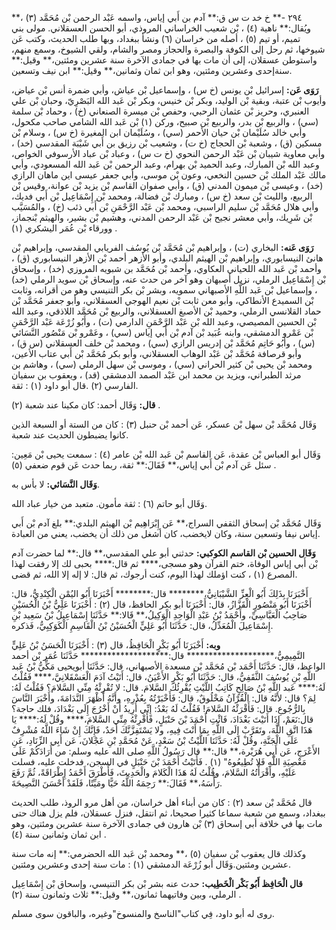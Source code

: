 ٢٩٤ -** خ خد ت س ق:** آدم بن أَبي إياس، واسمه عَبْد الرحمن بْن مُحَمَّد (٣) ،** ويُقال:** ناهية (٤) ، بْن شعيب الخراساني المروذي، أبو الحسن العسقلاني. مولى بني تميم، أو تيم (٥) ، أصله من خراسان (٦) ونشأ ببغداد، وبها طلب الحديث، وكتب عَن شيوخها، ثم رحل إلى الكوفة والبصرة والحجاز ومصر والشام، ولقي الشيوخ، وسمع منهم، واستوطن عسقلان، إلى أن مات بها في جمادى الآخرة سنة عشرين ومئتين،** وقيل:** سنةإحدى وعشرين ومئتين، وهو ابن ثمان وثمانين،** وقيل:** ابن نيف وتسعين.

**رَوَى عَن:** إسرائيل بْن يونس (خ س) ، وإسماعيل بْن عياش، وأبي ضمرة أنس بْن عياض، وأيوب بْن عتبة، وبقية بْن الوليد، وبكر بْن خنيس، وبكر بْن عَبد الله البَصْرِيّ، وحبان بْن علي العنبري، وحريز بْن عثمان الرحبي، وحفص بْن ميسرة الصنعاني (خ) ، وحماد بْن سلمة (سي) ، والربيع بْن بدر، والربيع بْن صبيح، وركن (١) بْن عَبد الله الشامي صاحب مكحول، وأبي خالد سُلَيْمان بْن حيان الأحمر (سي) ، وسُلَيْمان ابن المغيرة (خ س) ، وسلام بْن مسكين (ق) ، وشعبة بْن الحجاج (خ ت) ، وشعيب بْن رزيق بن أَبي شَيْبَة المقدسي (خد) ، وأبي معاوية شيبان بْن عَبْد الرحمن النحوي (خ ت س) ، وعباد بْن عباد الأرسوفي الخواص، وعبد الله بْن المبارك، وعبد الحميد بْن بهرام، وعبد الرحمن بْن عَبد الله المسعودي، وأبي مالك عَبْد الملك بْن حسين النخعي، وعون بْن موسى، وأبي جعفر عيسى اين ماهان الرازي (خد) ، وعيسى بْن ميمون المدني (ق) ، وأبي صفوان القاسم بْن يزيد بْن عوانة، وقيس بْن الربيع، والليث بْن سعد (خ س) ، ومبارك بْن فضالة، ومحمد بْن إِسْمَاعِيل بْن أَبي فديك، وأبي هلال مُحَمَّد بْن سليم الراسبي، ومحمد بْن عَبْد الرَّحْمَنِ بْن أَبي ذئب (خ) ، والمُسَيَّب بْن شَرِيك، وأبي معشر نجيح بْن عَبْد الرحمن المدني، وهشيم بْن بشير، والهيثم بْنجماز، وورقاء بْن عُمَر اليشكري (١) .

**رَوَى عَنه:** البخاري (ت) ، وإبراهيم بْن مُحَمَّد بْن يُوسُف الفريابي المقدسي، وإبراهيم بْن هانئ النيسابوري، وإبراهيم بْن الهيثم البلدي، وأبو الأزهر أحمد بْن الأزهر النيسابوري (ق) ، وأحمد بْن عَبد الله اللحياني العكاوي، وأحمد بْن مُحَمَّد بن شبويه المروزي (خد) ، وإسحاق بْن إِسْمَاعِيل الرملي، نزيل أصبهان وهو آخر من حدث عنه، وإسحاق بْن سويد الرملي (خد) ، وإسماعيل بْن عَبد اللَّهِ الأصبهاني سمويه، وبشر بْن بكر التنيسي وهو من أقرانه، وثابت بْن السميدع الأنطاكي، وأبو معن ثابت بْن نعيم الهوجي العسقلاني، وأبو جعفر مُحَمَّد بْن حماد القلانسي الرملي، وحميد بْن الأصبغ العسقلاني، والربيع بْن مُحَمَّد اللاذقي، وعبد الله بْن الحسين المصيصي، وعبد الله بْن عَبْد الرَّحْمَنِ الدارمي (ت) ، وأَبُو زُرْعَة عَبْد الرَّحْمَنِ بْن عَمْرو الدمشقي، وابنه عُبَيد بْن آدم بْن أَبي إياس (سي) ، وعَمْرو بْن مَنْصُور النَّسَائي (س) ، وأَبُو حَاتِم مُحَمَّد بْن إدريس الرازي (سي) ، ومحمد بْن خلف العسقلاني (س ق) ، وأبو قرصافة مُحَمَّد بْن عَبْد الوهاب العسقلاني، وأبو بكر مُحَمَّد بْن أَبي عتاب الأعين، ومحمد بْن يحيى بْن كثير الحراني (سي) ، وموسى بْن سهل الرملي (سي) ، وهاشم بن مرثد الطبراني، ويزيد بن محمد ابن عَبْد الصمد الدمشقي (قد) ، ويعقوب بن سفيان الفارسي (٢) .قال أبو داود (١) : ثقة.

**قال:** وَقَال أحمد: كان مكينا عند شعبة (٢) .

وَقَال مُحَمَّد بْن سهل بْن عسكر، عَن أحمد بْن حنبل (٣) : كان من الستة أو السبعة الذين كانوا يضبطون الحديث عند شعبة.

وَقَال أبو العباس بْن عقدة، عَن القاسم بْن عَبد الله بْن عامر (٤) : سمعت يحيى بْن مَعِين: سئل عَن آدم بْن أَبي إياس،** فَقَالَ:** ثقة، ربما حدث عَن قوم ضعفي (٥) .

**وَقَال النَّسَائي:** لا بأس به.

وَقَال أبو حاتم (٦) : ثقة مأمون. متعبد من خيار عباد الله.

وَقَال مُحَمَّد بْن إسحاق الثقفي السراج،** عَن إِبْرَاهِيم بْن الهيثم البلدي:** بلغ آدم بْن أَبي إياس نيفا وتسعين سنة، وكان لايخضب، كان أشغل من ذلك أن يخضب، يعني من العبادة.

**وَقَال الحسين بْن القاسم الكوكبي:** حدثني أبو علي المقدسي،** قال:** لما حضرت آدم بْن أَبي إياس الوفاة، ختم القرآن وهو مسجى،**** ثم قال:**** بحبى لك إلا رفقت لهذا المصرع (١) ، كنت اؤملك لهذا اليوم، كنت أرجوك، ثم قال: لا إله إلا الله، ثم قضى.

أَخْبَرَنَا بِذَلِكَ أَبُو الْعِزِّ الشَّيْبَانِيُّ،******** قال:******** أَخْبَرَنَا أَبُو اليُمْنِ الْكِنْدِيُّ، قال: أَخْبَرَنَا أَبُو مَنْصُورٍ الْقَزَّازُ، قال: أَخْبَرَنَا أبو بكر الحافظ، قال (٢) : أَخْبَرَنَا عَلِيُّ بْنُ الْحُسَيْنِ صَاحِبُ الْعَبَّاسِيِّ، وأَحْمَدُ بْنُ عَبْدِ الْوَاحِدِ الْوَكِيلُ،** قَالا:** حَدَّثَنَا إِسْمَاعِيلُ بْنُ سَعِيد بْنِ إِسْمَاعِيلَ الْمُعَدِّلُ، قال: حَدَّثَنَا أَبُو عَلِيٍّ الْحُسَيْنُ بْنُ الْقَاسِمِ الْكَوَكِبِيُّ، فَذكره.

**وبه:** أَخْبَرَنَا أَبُو بَكْرٍ الْحَافِظُ، قال (٣) : أَخْبَرَنَا الْحَسَنُ بْنُ عَلِيٍّ التَّمِيمِيُّ،******************** قال:******************** حَدَّثَنَا عُمَر بْن أحمد الواعظ، قال: حَدَّثَنَا أَحْمَد بْن مُحَمَّد بْن مسعدة الأصبهاني، قال: حَدَّثَنَا أبويحيى مَكِّيُّ بْنُ عَبد اللَّهِ بْنِ يُوسُفَ الثَّقَفِيُّ، قال: حَدَّثَنَا أَبُو بَكْرٍ الأَعْيَنُ، قال: أَتَيْتُ آدَمَ الْعَسْقَلانِيَّ،**** فَقُلْتُ لَهُ:**** عَبد اللَّهِ بْنُ صَالِحٍ كَاتِبُ اللَّيْثِ يُقْرِئُكَ السَّلامَ. قال: لا تُقْرِئْهُ مِنِّي السَّلامَ؟ فَقُلْتُ لَهُ: لِمَ؟ قال: لأَنَّهُ قال: الْقُرْآنُ مَخْلُوقٌ، قال: فَأَخْبَرْتُهُ بِعُذْرِهِ، وأَنَّهُ أَظْهَرَ النَّدَامَةَ، وأَخْبَرَ النَّاسَ بِالرُّجُوعِ. قال: فَأَقْرَئْهُ السَّلامَ! فَقُلْتُ لَهُ بَعْدُ: إِنِّي أُرِيدُ أَنْ أَخْرُجَ إِلَى بَغْدَادَ، فلك حاجة؟ قال:نَعَمْ، إِذَا أَتَيْتَ بَغْدَادَ، فَائْتِ أَحْمَدَ بْنَ حَنْبَلٍ، فَأَقْرِئْهُ مِنِّي السَّلامَ،**** وقُلْ لَهُ:**** يَا هَذَا اتَّقِ اللَّهَ، وتَقَرَّبْ إِلَى اللَّهِ بِمَا أَنْتَ فِيهِ، ولا يَسْتَفِزَّنَّكَ أَحَدٌ، فَإِنَّكَ إِنْ شَاءَ اللَّهُ مُشْرِفٌ عَلَى الْجَنَّةِ، وقُلْ لَهُ: حَدَّثَنَا اللَّيْثُ بْنُ سَعْدٍ، عَنْ مُحَمَّدِ بْنِ عَجْلانَ، عَن أَبِي الزِّنَادِ، عَنِ الأَعْرَجِ، عَن أَبِي هُرَيْرة،** قال:** قال رَسُولُ اللَّهِ صلى الله عليه وسلم: من أَرَادَكُمْ عَلَى مَعْصِيَةِ اللَّهِ فَلا تُطِيعُوهُ" (١) . فَأَتَيْتُ أَحْمَدَ بْنَ حَنْبَلٍ في السجن، فدخلت عليه، فسلت عَلَيْهِ، وأَقْرَأْتُهُ السَّلامَ، وقُلْتُ لَهُ هَذَا الْكَلامَ والْحَدِيثَ، فَأَطْرَقَ أَحْمَدُ إِطْرَاقَةً، ثُمَّ رَفَعَ رَأْسَهُ،** فَقَالَ:** رَحِمَهُ اللَّهُ حَيًّا ومَيِّتًا، فَلَقَدْ أَحْسَنَ النَّصِيحَةَ.

قال مُحَمَّد بْن سعد (٢) : كان من أبناء أهل خراسان، من أهل مرو الروذ، طلب الحديث ببغداد، وسمع من شعبة سماعا كثيرا صحيحا، ثم انتقل، فنزل عسقلان، فلم يزل هناك حتى مات بها في خلافة أبي إسحاق (٣) بْن هارون في جمادى الآخرة سنة عشرين ومئتين، وهو ابن ثمان وثمانين سنة (٤) .

وكذلك قال يعقوب بْن سفيان (٥) ،** ومحمد بْن عَبد الله الحضرمي:** إنه مات سنة عشرين ومئتين.وَقَال أبو زُرْعَة الدمشقي (١) : مات سنة إحدى وعشرين ومئتين.

**قال الْحَافِظ أَبُو بَكْر الْخَطِيب:** حدث عنه بشر بْن بكر التنيسي، وإسحاق بْن إِسْمَاعِيل الرملي، وبين وفاتيهما ثمانون،** وقيل:** ثلاث وثمانون سنة (٢) .

روى له أبو داود، فِي كتاب"الناسخ والمنسوخ"وغيره، والباقون سوى مسلم.